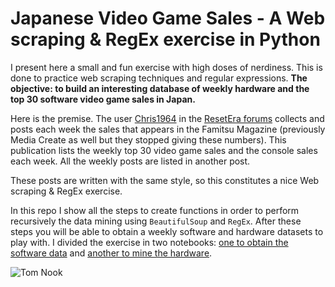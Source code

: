 # Japanese Video Game Sales - A Web scraping & RegEx exercise in Python

I present here a small and fun exercise with high doses of nerdiness. This is done to practice web scraping techniques and regular expressions. **The objective: to build an interesting database of weekly hardware and the top 30 software video game sales in Japan.**

Here is the premise. The user [Chris1964](https://www.resetera.com/members/chris1964.2713/) in the [ResetEra forums](https://www.resetera.com/)  collects and posts each week the sales that appears in the Famitsu Magazine (previously Media Create as well but they stopped giving these numbers). This publication lists the weekly top 30 video game sales and the console sales each week. All the weekly posts are listed in another post. 

These posts are written with the same style, so this constitutes a nice Web scraping & RegEx exercise.

In this repo I show all the steps to create functions in order to perform recursively the data mining using `BeautifulSoup` and `RegEx`. After these steps you will be able to obtain a weekly software and hardware datasets to play with. I divided the exercise in two notebooks: [one to obtain the software data](webscraping/sales-vg-sw.ipynb) and [another to mine the hardware](webscraping/sales-vg-sw.ipynb). 


![Tom Nook](https://i1.wp.com/n64josh.com/wp-content/uploads/2020/04/tom-nook-moneyjpg.jpeg?resize=664%2C335&ssl=1)
